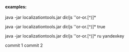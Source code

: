 #### examples:

java -jar localizationtools.jar dir/js ''or-or\.[^\)]*

java -jar localizationtools.jar dir/js ''or-or\.[^\)]* true

java -jar localizationtools.jar dir/js ''or-or\.[^\)]* ru yandexkey

commit 1
commit 2
